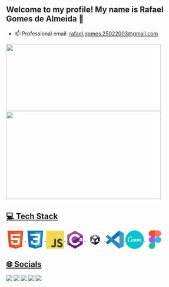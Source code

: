 ## Welcome to my profile! My name is Rafael Gomes de Almeida 👋

- 📫 Professional email: rafael.gomes.25022003@gmail.com

<div>
  <a href="https://github.com/rRafaelGomes">
  <img height="180em" width="420em" src="https://github-readme-stats.vercel.app/api?username=rRafaelGomes&show_icons=true&theme=midnight-purple&include_all_commits=true&count_private=true"/>
  <img height="237em" width="420em" src="https://github-readme-stats.vercel.app/api/top-langs/?username=rRafaelGomes&layout=compact&langs_count=7&theme=midnight-purple"/>
</div>

## 💻 Tech Stack

<div style="display: inline_block">
  <img align="center" alt="rrafaelgomes-Html" height="50" width="50" src="https://raw.githubusercontent.com/devicons/devicon/master/icons/html5/html5-original.svg"> 
  <img align="center" alt="rrafaelgomes-Css" height="50" width="50" src="https://raw.githubusercontent.com/devicons/devicon/master/icons/css3/css3-original.svg">
  <img align="center" alt="rrafaelgomes-Js" height="50" width="50" src="https://raw.githubusercontent.com/devicons/devicon/master/icons/javascript/javascript-original.svg">
  <img align="center" alt="rrafaelgomes-Csharp" height="50" width="50" src="https://raw.githubusercontent.com/devicons/devicon/master/icons/csharp/csharp-original.svg"> 
  <img align="center" alt="rrafaelgomes-Unity" height="50" width="50" src="https://raw.githubusercontent.com/devicons/devicon/master/icons/unity/unity-original.svg"> 
  
  
  
  <img align="center" alt="rrafaelgomes-VisualStudioCode" height="50" width="50" src="https://raw.githubusercontent.com/devicons/devicon/master/icons/vscode/vscode-original.svg">
  <img align="center" alt="rrafaelgomes-Canva" height="50" width="50" src="https://raw.githubusercontent.com/devicons/devicon/master/icons/canva/canva-original.svg">
  <img align="center" alt="rrafaelgomes-Figma" height="50" width="50" src="https://raw.githubusercontent.com/devicons/devicon/master/icons/figma/figma-original.svg">
</div>

## 🌐 Socials

<div>
 <a href="https://instagram.com/rrrafaelgomes" target="_blank"><img src="https://img.shields.io/badge/-Instagram-%23E4405F?style=for-the-badge&logo=instagram&logoColor=white" target="_blank"></a>
 <a href="https://twitter.com/rrRafaelGomes" target="_blank"><img src="https://img.shields.io/badge/-Twitter-%230077B5?style=for-the-badge&logo=twitter&logoColor=white" target="_blank"></a>
 <a href="https://www.twitch.tv/rrafaelgomes" target="_blank"><img src="https://img.shields.io/badge/Twitch-9146FF?style=for-the-badge&logo=twitch&logoColor=white" target="_blank"></a>
 <a href ="mailto:rafael.gomes.25022003@gmail.com"><img src="https://img.shields.io/badge/-Gmail-%23333?style=for-the-badge&logo=gmail&logoColor=white" target="_blank"></a>
 <a href="https://www.linkedin.com/in/rrafaelgomes/" target="_blank"><img src="https://img.shields.io/badge/-LinkedIn-%230077B5?style=for-the-badge&logo=linkedin&logoColor=white" target="_blank"></a>
</div>
